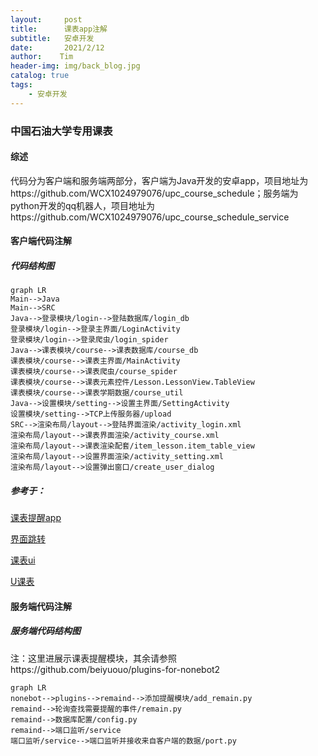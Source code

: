 ```yaml
---
layout:     post
title:      课表app注解
subtitle:   安卓开发
date:       2021/2/12
author:    Tim
header-img: img/back_blog.jpg
catalog: true
tags:
    - 安卓开发
---
```

### 中国石油大学专用课表

#### 综述

代码分为客户端和服务端两部分，客户端为Java开发的安卓app，项目地址为https://github.com/WCX1024979076/upc_course_schedule；服务端为python开发的qq机器人，项目地址为https://github.com/WCX1024979076/upc_course_schedule_service

#### 客户端代码注解

##### 代码结构图

```mermaid
graph LR
Main-->Java
Main-->SRC
Java-->登录模块/login-->登陆数据库/login_db
登录模块/login-->登录主界面/LoginActivity
登录模块/login-->登录爬虫/login_spider
Java-->课表模块/course-->课表数据库/course_db
课表模块/course-->课表主界面/MainActivity
课表模块/course-->课表爬虫/course_spider
课表模块/course-->课表元素控件/Lesson.LessonView.TableView
课表模块/course-->课表学期数据/course_util
Java-->设置模块/setting-->设置主界面/SettingActivity
设置模块/setting-->TCP上传服务器/upload
SRC-->渲染布局/layout-->登陆界面渲染/activity_login.xml
渲染布局/layout-->课表界面渲染/activity_course.xml
渲染布局/layout-->课表渲染配套/item_lesson.item_table_view
渲染布局/layout-->设置界面渲染/activity_setting.xml
渲染布局/layout-->设置弹出窗口/create_user_dialog
```

##### 参考于：

[课表提醒app](https://blog.csdn.net/ns_code/article/details/11269957?utm_medium=distribute.pc_relevant.none-task-blog-baidujs_title-3&spm=1001.2101.3001.4242)

[界面跳转](https://blog.csdn.net/matken/article/details/105820665)

[课表ui](https://www.wanandroid.com/blog/show/2117)

[U课表](https://github.com/Wangs121/UPC_Schedule)

#### 服务端代码注解

##### 服务端代码结构图

注：这里进展示课表提醒模块，其余请参照https://github.com/beiyuouo/plugins-for-nonebot2

```mermaid
graph LR
nonebot-->plugins-->remaind-->添加提醒模块/add_remain.py
remaind-->轮询查找需要提醒的事件/remain.py
remaind-->数据库配置/config.py
remaind-->端口监听/service
端口监听/service-->端口监听并接收来自客户端的数据/port.py
```